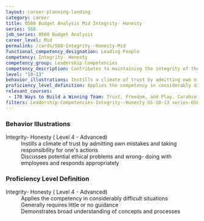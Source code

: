 ```yaml
---
layout: career-planning-landing
category: career
title: 0560 Budget Analysis Mid Integrity- Honesty
series: 560
job_series: 0560 Budget Analysis
career_level: Mid
permalink: /cards/560-Integrity--Honesty-Mid
functional_competency_designation: Leading People
competency: Integrity- Honesty
competency_group: Leadership Competencies
competency_description: Contributes to maintaining the integrity of the organization; displays high standards of ethical conduct and understands the impact of violating these standards on an organization, self, and others; is trustworthy
level: "10-13"
behavior_illustrations: Instills a climate of trust by admitting own mistakes and taking responsibility for one's actions ? Discusses potential ethical problems and wrong- doing with employees and responds appropriately
proficiency_level_definition: Applies the competency in considerably difficult situations ? Generally requires little or no guidance ? Demonstrates broad understanding of concepts and processes
relevant_courses: 
 - 170 Ways to Build a Winning Team: Trust, Freedom, and Play, Carahsoft, <a href="https://www.linkedin.com/learning/ways-to-build-a-winning-team-trust-freedom-and-play">https://www.linkedin.com/learning/ways-to-build-a-winning-team-trust-freedom-and-play</a>
filters: Leadership-Competencies-Integrity--Honesty GS-10-13 series-0560
---
```


<div class="desktop:grid-col-6 margin-y-205">
  <div class="border-top-05 bg-white padding-2 shadow-5 height-full members-hover border-1px border-gray-30 border-top-orange radius-lg">
    <h3>Behavior Illustrations</h3>
    <dl class="text-base"><dt>Integrity- Honesty ( Level 4 - Advanced)</dt><dd>Instills a climate of trust by admitting own mistakes and taking responsibility for one's actions </dd><dd> Discusses potential ethical problems and wrong- doing with employees and responds appropriately</dd></dl>
  </div>
</div>
<div class="desktop:grid-col-6 margin-y-205">
  <div class="border-top-05 bg-white padding-2 shadow-5 height-full members-hover border-1px border-gray-30 border-top-orange radius-lg">
    <h3>Proficiency Level Definition</h3>
    <dl class="text-base"><dt>Integrity- Honesty ( Level 4 - Advanced)</dt><dd>Applies the competency in considerably difficult situations </dd><dd> Generally requires little or no guidance </dd><dd> Demonstrates broad understanding of concepts and processes</dd></dl>
  </div>
</div>